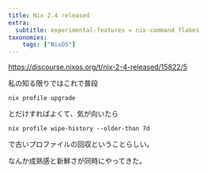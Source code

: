 ```yaml
---
title: Nix 2.4 released
extra:
  subtitle: experimental-features = nix-command flakes
taxonomies:
    tags: ["NixOS"]
---
```

https://discourse.nixos.org/t/nix-2-4-released/15822/5

私の知る限りではこれで普段

```
nix profile upgrade
```

とだけすればよくて、気が向いたら

```
nix profile wipe-history --older-than 7d
```

で古いプロファイルの回収ということらしい。

なんか成熟感と新鮮さが同時にやってきた。
